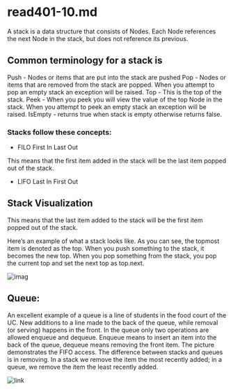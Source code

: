 # read401-10.md

A stack is a data structure that consists of Nodes. Each Node references the next Node in the stack, but does not reference its previous.

## Common terminology for a stack is

Push - Nodes or items that are put into the stack are pushed
Pop - Nodes or items that are removed from the stack are popped. When you attempt to pop an empty stack an exception will be raised.
Top - This is the top of the stack.
Peek - When you peek you will view the value of the top Node in the stack. When you attempt to peek an empty stack an exception will be raised.
IsEmpty - returns true when stack is empty otherwise returns false.

### Stacks follow these concepts:

- FILO
First In Last Out

This means that the first item added in the stack will be the last item popped out of the stack.

- LIFO
Last In First Out

## Stack Visualization

This means that the last item added to the stack will be the first item popped out of the stack.

Here’s an example of what a stack looks like. As you can see, the topmost item is denoted as the top. When you push something to the stack, it becomes the new top. When you pop something from the stack, you pop the current top and set the next top as top.next.

![imag](https://codefellows.github.io/common_curriculum/data_structures_and_algorithms/Code_401/class-10/resources/images/stack1.PNG)

## Queue:
An excellent example of a queue is a line of students in the food court of the UC. New additions to a line made to the back of the queue, while removal (or serving) happens in the front. In the queue only two operations are allowed enqueue and dequeue. Enqueue means to insert an item into the back of the queue, dequeue means removing the front item. The picture demonstrates the FIFO access. The difference between stacks and queues is in removing. In a stack we remove the item the most recently added; in a queue, we remove the item the least recently added.

![link](https://everythingcomputerscience.com/images/queueImg.jpg)